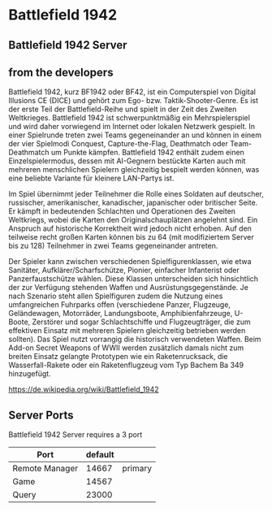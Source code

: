 # Battlefield 1942

## Battlefield 1942 Server

## from the developers

Battlefield 1942, kurz BF1942 oder BF42, ist ein Computerspiel von Digital Illusions CE (DICE) und gehört zum Ego- bzw. Taktik-Shooter-Genre. Es ist der erste Teil der Battlefield-Reihe und spielt in der Zeit des Zweiten Weltkrieges.
Battlefield 1942 ist schwerpunktmäßig ein Mehrspielerspiel und wird daher vorwiegend im Internet oder lokalen Netzwerk gespielt. In einer Spielrunde treten zwei Teams gegeneinander an und können in einem der vier Spielmodi Conquest, Capture-the-Flag, Deathmatch oder Team-Deathmatch um Punkte kämpfen. Battlefield 1942 enthält zudem einen Einzelspielermodus, dessen mit AI-Gegnern bestückte Karten auch mit mehreren menschlichen Spielern gleichzeitig bespielt werden können, was eine beliebte Variante für kleinere LAN-Partys ist.

Im Spiel übernimmt jeder Teilnehmer die Rolle eines Soldaten auf deutscher, russischer, amerikanischer, kanadischer, japanischer oder britischer Seite. Er kämpft in bedeutenden Schlachten und Operationen des Zweiten Weltkriegs, wobei die Karten den Originalschauplätzen angelehnt sind. Ein Anspruch auf historische Korrektheit wird jedoch nicht erhoben. Auf den teilweise recht großen Karten können bis zu 64 (mit modifiziertem Server bis zu 128) Teilnehmer in zwei Teams gegeneinander antreten.

Der Spieler kann zwischen verschiedenen Spielfigurenklassen, wie etwa Sanitäter, Aufklärer/Scharfschütze, Pionier, einfacher Infanterist oder Panzerfaustschütze wählen. Diese Klassen unterscheiden sich hinsichtlich der zur Verfügung stehenden Waffen und Ausrüstungsgegenstände. Je nach Szenario steht allen Spielfiguren zudem die Nutzung eines umfangreichen Fuhrparks offen (verschiedene Panzer, Flugzeuge, Geländewagen, Motorräder, Landungsboote, Amphibienfahrzeuge, U-Boote, Zerstörer und sogar Schlachtschiffe und Flugzeugträger, die zum effektiven Einsatz mit mehreren Spielern gleichzeitig betrieben werden sollten). Das Spiel nutzt vorrangig die historisch verwendeten Waffen. Beim Add-on Secret Weapons of WWII werden zusätzlich damals nicht zum breiten Einsatz gelangte Prototypen wie ein Raketenrucksack, die Wasserfall-Rakete oder ein Raketenflugzeug vom Typ Bachem Ba 349 hinzugefügt.

https://de.wikipedia.org/wiki/Battlefield_1942

## Server Ports

Battlefield 1942 Server requires a 3 port

| Port    | default ||
|---------|---------|---------|
| Remote Manager    | 14667   |primary|
| Game    | 14567   ||
| Query    | 23000   ||
